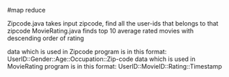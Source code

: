 #map reduce


Zipcode.java takes input zipcode, find all the user-ids that belongs to that zipcode
MovieRating.java finds top 10 average rated movies with descending order of rating

data which is used in Zipcode program is in this format: UserID::Gender::Age::Occupation::Zip-code
data which is used in  MovieRating program is in this format:  UserID::MovieID::Rating::Timestamp 
